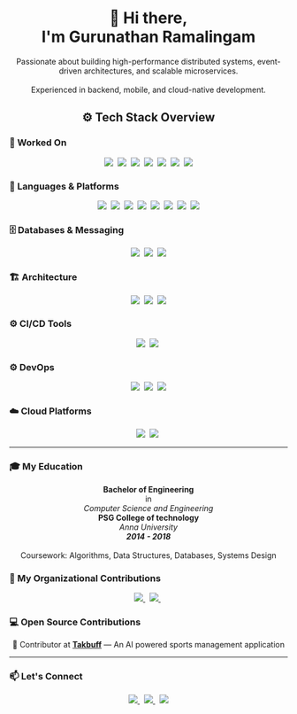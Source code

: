 <h1 align="center">👋 Hi there, <br/> I'm Gurunathan Ramalingam</h1>
<p align="center">
  Passionate about building high-performance distributed systems, event-driven architectures, and scalable microservices.  
  <br/>  
  <br/>  
  Experienced in backend, mobile, and cloud-native development.
</p>

<h2 align="center">⚙️ Tech Stack Overview</h2>

<!-- Worked On -->
<h3>🧩 Worked On</h3>
<p align="center">
  <img src="https://img.shields.io/badge/Web Applications-3949AB?style=for-the-badge&logo=react&logoColor=white" />&nbsp;
  <img src="https://img.shields.io/badge/Mobile Applications-3949AB?style=for-the-badge&logo=android&logoColor=white" />&nbsp;
  <img src="https://img.shields.io/badge/RAG Applications-3949AB?style=for-the-badge&logo=openai&logoColor=white" />&nbsp;
  <img src="https://img.shields.io/badge/Modeling & Simulation-3949AB?style=for-the-badge&logo=matrix&logoColor=white" />&nbsp;
  <img src="https://img.shields.io/badge/ML Models-3949AB?style=for-the-badge&logo=scikitlearn&logoColor=white" />&nbsp;
  <img src="https://img.shields.io/badge/APIs & Integrations-3949AB?style=for-the-badge&logo=fastapi&logoColor=white" />&nbsp;
  <img src="https://img.shields.io/badge/Data Pipelines-3949AB?style=for-the-badge&logo=apacheairflow&logoColor=white" />
</p>

<!-- Languages & Platforms -->
<h3>🦀 Languages & Platforms</h3>
<p align="center">
  <img src="https://img.shields.io/badge/Rust-673AB7?style=for-the-badge&logo=rust&logoColor=white" />&nbsp;
  <img src="https://img.shields.io/badge/Go-673AB7?style=for-the-badge&logo=go&logoColor=white" />&nbsp;
  <img src="https://img.shields.io/badge/Java-673AB7?style=for-the-badge&logo=openjdk&logoColor=white" />&nbsp;
  <img src="https://img.shields.io/badge/C++-673AB7?style=for-the-badge&logo=cplusplus&logoColor=white" />&nbsp;
  <img src="https://img.shields.io/badge/Python-673AB7?style=for-the-badge&logo=python&logoColor=white" />&nbsp;
  <img src="https://img.shields.io/badge/TypeScript-283593?style=for-the-badge&logo=typescript&logoColor=white" />&nbsp;
  <img src="https://img.shields.io/badge/iOS (Swift)-283593?style=for-the-badge&logo=swift&logoColor=white" />&nbsp;
  <img src="https://img.shields.io/badge/Android (Kotlin)-283593?style=for-the-badge&logo=kotlin&logoColor=white" />
</p>

<!-- Databases & Messaging -->
<h3>🗄️ Databases & Messaging</h3>
<p align="center">
  <img src="https://img.shields.io/badge/Apache Kafka-C3B1A8?style=for-the-badge&logo=apachekafka&logoColor=white" />&nbsp;
  <img src="https://img.shields.io/badge/MongoDB-C3B1A8?style=for-the-badge&logo=mongodb&logoColor=white" />&nbsp;
  <img src="https://img.shields.io/badge/PostgreSQL-C3B1A8?style=for-the-badge&logo=postgresql&logoColor=white" />
</p>

<!-- Architecture -->
<h3>🏗️ Architecture</h3>
<p align="center">
  <img src="https://img.shields.io/badge/Distributed Computing-607D8B?style=for-the-badge&logo=serverless&logoColor=white" />&nbsp;
  <img src="https://img.shields.io/badge/Event Driven-607D8B?style=for-the-badge&logo=reactivex&logoColor=white" />&nbsp;
  <img src="https://img.shields.io/badge/Microservices-607D8B?style=for-the-badge&logo=microservices&logoColor=white" />
</p>

<!-- CI/CD -->
<h3>⚙️ CI/CD Tools</h3>
<p align="center">
  <img src="https://img.shields.io/badge/CircleCI-8B6E60?style=for-the-badge&logo=circleci&logoColor=white" />&nbsp;
  <img src="https://img.shields.io/badge/Github Actions-8B6E60?style=for-the-badge&logo=github&logoColor=white" />&nbsp;
</p>

<!-- DevOps -->
<h3>⚙️ DevOps</h3>
<p align="center">
  <img src="https://img.shields.io/badge/Docker-8B6E60?style=for-the-badge&logo=docker&logoColor=white" />&nbsp;
  <img src="https://img.shields.io/badge/Kubernetes-8B6E60?style=for-the-badge&logo=kubernetes&logoColor=white" />&nbsp;
  <img src="https://img.shields.io/badge/Terraform-8B6E60?style=for-the-badge&logo=terraform&logoColor=white" />
</p>

<!-- Cloud Platforms -->
<h3>☁️ Cloud Platforms</h3>
<p align="center">
  <img src="https://img.shields.io/badge/AWS-8B6E60?style=for-the-badge&logo=amazonaws&logoColor=white" />&nbsp;
  <img src="https://img.shields.io/badge/GCP-8B6E60?style=for-the-badge&logo=googlecloud&logoColor=white" />&nbsp;
</p>

---

<!-- Education -->
<h3>🎓 My Education</h2>
<p align="center">
  <b> Bachelor of Engineering </b> <br/> in <br/> <i> Computer Science and Engineering </i>
   <br/>
  <b>PSG College of technology</b>
  <br/>
  <i>Anna University</i>
  <br/>
  <b> <i> 2014 - 2018 </i> </b>
  <br/><br/>
  Coursework: Algorithms, Data Structures, Databases, Systems Design
</p>

<!-- Achievements
<h3 align="center">🏆 My Achievements</h2>
<p align="center">
  • 🥇 Winner — [Hackathon Name or Competition, Year] <br/>
  • 🚀 Published [Paper/Article/Project] in [Publication/Conference] <br/>
  • 💡 Built and scaled [Project or System Name] handling [Metric, e.g., "10M+ requests/day"] <br/>
  • 🧠 [Any certifications — AWS, GCP, etc.]
</p> -->

<!-- Organizations -->
<h3>🏢 My Organizational Contributions</h2>
<p align="center">
  <a href="https://github.com/aburv">
    <img src="https://img.shields.io/badge/Aburv-333?style=for-the-badge&logo=github&logoColor=white" />
  </a>&nbsp;
  <a href="https://github.com/syshya">
    <img src="https://img.shields.io/badge/Sysyhya-333?style=for-the-badge&logo=github&logoColor=white" />
  </a>&nbsp;
</p>

<!-- Open Source -->
<h3>💻 Open Source Contributions</h2>
<p align="center">
  🌟 Contributor at <a href="https://github.com/aburv/tsts"><b>Takbuff</b></a> — An AI powered sports management application <br/>
</p>

---

<h3>📫 Let's Connect</h3>
<p align="center">
  <a href="https://www.linkedin.com/in/gurunathanr">
    <img src="https://img.shields.io/badge/LinkedIn-0077B5?style=for-the-badge&logo=linkedin&logoColor=white" />
  </a>&nbsp;
  <a href="mailto:raghuramalingam96@gmail.com">
    <img src="https://img.shields.io/badge/Email-D14836?style=for-the-badge&logo=gmail&logoColor=white" />
  </a>&nbsp;
  <a href="https://gurunathan.com">
    <img src="https://img.shields.io/badge/Portfolio-000000?style=for-the-badge&logo=githubpages&logoColor=white" />
  </a>
</p>
